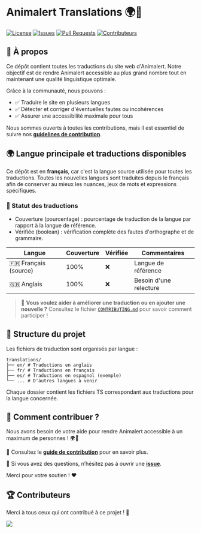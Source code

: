 # Animalert Translations 🌍🐾

[![License](https://img.shields.io/github/license/Animalert/website-translation)](LICENSE)
[![Issues](https://img.shields.io/github/issues/Animalert/website-translation)](https://github.com/Animalert/website-translation/issues)
[![Pull Requests](https://img.shields.io/github/issues-pr/Animalert/website-translation)](https://github.com/Animalert/website-translation/pulls)
[![Contributeurs](https://img.shields.io/github/contributors/Animalert/website-translation?color=blue)](https://github.com/wneel/react-native-get-device-locale/contributors)

## 📝 À propos

Ce dépôt contient toutes les traductions du site web d'Animalert. Notre objectif est de rendre Animalert accessible au plus grand nombre tout en maintenant une qualité linguistique optimale.

Grâce à la communauté, nous pouvons :
- ✅ Traduire le site en plusieurs langues
- ✅ Détecter et corriger d'éventuelles fautes ou incohérences
- ✅ Assurer une accessibilité maximale pour tous

Nous sommes ouverts à toutes les contributions, mais il est essentiel de suivre nos **[guidelines de contribution](CONTRIBUTING.md)**.

## 🌍 Langue principale et traductions disponibles

Ce dépôt est en **français**, car c'est la langue source utilisée pour toutes les traductions. Toutes les nouvelles langues sont traduites depuis le français afin de conserver au mieux les nuances, jeux de mots et expressions spécifiques.

### 📜 Statut des traductions

- Couverture (pourcentage) : pourcentage de traduction de la langue par rapport à la langue de référence.
- Vérifiée (boolean) : vérification complète des fautes d'orthographe et de grammaire.

| Langue | Couverture | Vérifiée | Commentaires |
|--------|------------|----------|-------------|
| 🇫🇷 Français (source) | 100% | ❌ | Langue de référence |
| 🇬🇧 Anglais | 100% | ❌ | Besoin d'une relecture |

> 📝 **Vous voulez aider à améliorer une traduction ou en ajouter une nouvelle ?** Consultez le fichier [`CONTRIBUTING.md`](./CONTRIBUTING.md) pour savoir comment participer !

## 📁 Structure du projet

Les fichiers de traduction sont organisés par langue :
```
translations/
├── en/ # Traductions en anglais
├── fr/ # Traductions en français
├── es/ # Traductions en espagnol (exemple)
└── ... # D'autres langues à venir
```

Chaque dossier contient les fichiers TS correspondant aux traductions pour la langue concernée.

## 🚀 Comment contribuer ?

Nous avons besoin de votre aide pour rendre Animalert accessible à un maximum de personnes ! 🌍🐾

📖 Consultez le **[guide de contribution](CONTRIBUTING.md)** pour en savoir plus.

💬 Si vous avez des questions, n’hésitez pas à ouvrir une **[issue](https://github.com/Animalert/website-translation/issues)**.

Merci pour votre soutien ! ❤️

## 🏆 Contributeurs

Merci à tous ceux qui ont contribué à ce projet ! 🧡

<a href="https://github.com/Animalert/website-translation/contributors">
  <img src="https://contrib.rocks/image?repo=Animalert/website-translation" />
</a>
